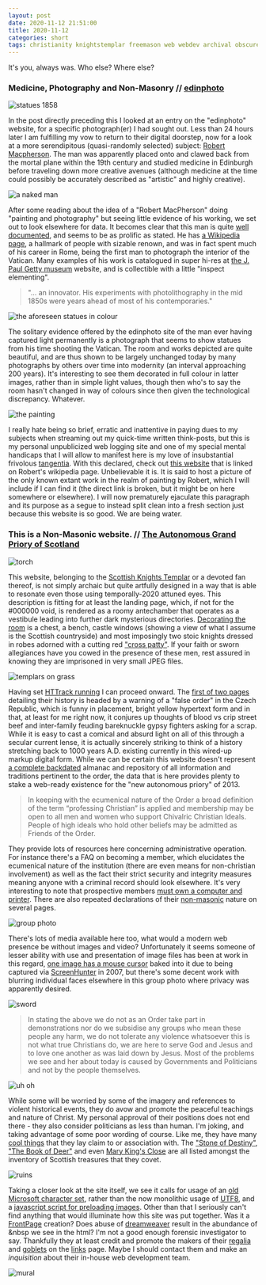 ```yaml
---
layout: post
date: 2020-11-12 21:51:00
title: 2020-11-12
categories: short
tags: christianity knightstemplar freemason web webdev archival obscure photography Vatican italy scotland
---
```


It's you, always was. Who else? Where else?

### Medicine, Photography and Non-Masonry // [edinphoto](http://www.edinphoto.org.uk/)

![statues 1858](/assets/img/macphersonstatues.jpg)

In the post directly preceding this I looked at an entry on the "edinphoto" website, for a specific photograph(er) I had sought out. Less than 24 hours later I am fulfilling my vow to return to their digital doorstep, now for a look at a more serendipitous (quasi-randomly selected) subject: [Robert Macpherson](http://www.edinphoto.org.uk/3/3_pss_exhibitors_macpherson_albumen_photo.htm). The man was apparently placed onto and clawed back from the mortal plane within the 19th century and studied medicine in Edinburgh before traveling down more creative avenues (although medicine at the time could possibly be accurately described as "artistic" and highly creative).

![a naked man](/assets/img/macstatue.jpg)

After some reading about the idea of a "Robert MacPherson" doing "painting and photography" but seeing little evidence of his working, we set out to look elsewhere for data. It becomes clear that this man is quite [well documented](http://www.avictorian.com/Macpherson_Robert.html), and seems to be as prolific as stated. He has [a Wikipedia page](https://en.wikipedia.org/wiki/Robert_Turnbull_Macpherson), a hallmark of people with sizable renown, and was in fact spent much of his career in Rome, being the first man to photograph the interior of the Vatican. Many examples of his work is catalogued in super hi-res at [the J. Paul Getty museum](http://www.getty.edu/art/collection/artists/1802/robert-macpherson-scottish-1811-1872/) website, and is collectible with a little "inspect elementing".

>"... an innovator.  His experiments with photolithography in the mid 1850s were years ahead of most of his contemporaries."

![the aforeseen statues in colour](/assets/img/statuescolour.jpg)

The solitary evidence offered by the edinphoto site of the man ever having captured light permanently is a photograph that seems to show statues from his time shooting the Vatican. The room and works depicted are quite beautiful, and are thus shown to be largely unchanged today by many photographs by others over time into modernity (an interval approaching 200 years). It's interesting to see them decorated in full colour in latter images, rather than in simple light values, though then who's to say the room hasn't changed in way of colours since then given the technological discrepancy. Whatever.

![the painting](/assets/img/macpainting.jpg)

I really hate being so brief, erratic and inattentive in paying dues to my subjects when streaming out my quick-time written think-posts, but this is my personal unpublicized web logging site and one of my special mental handicaps that I will allow to manifest here is my love of insubstantial frivolous [tangentia](https://www.tangentia.com/). With this declared, check out [this website](http://www.skt.org.uk/) that is linked on Robert's wikipedia page. Unbelievable it is. It is said to host a picture of the only known extant work in the realm of painting by Robert, which I will include if I can find it (the direct link is broken, but it might be on here somewhere or elsewhere). I will now prematurely ejaculate this paragraph and its purpose as a segue to instead split clean into a fresh section just because this website is so good. We are being water.

### This is a Non-Masonic website. // [The Autonomous Grand Priory of Scotland](http://www.skt.org.uk/)

![torch](/assets/img/torch.gif)

This website, belonging to the [Scottish Knights Templar](https://en.wikipedia.org/wiki/Scottish_Knights_Templar) or a devoted fan thereof, is not simply archaic but quite artfully designed in a way that is able to resonate even those using temporally-2020 attuned eyes. This description is fitting for at least the landing page, which, if not for the #000000 void, is rendered as a roomy antechamber that operates as a vestibule leading into further dark mysterious directories. [Decorating the room](https://www.renderosity.com/rr/mod/bcs/index.php?ViewProduct=96674&&) is a chest, a bench, castle windows (showing a view of what I assume is the Scottish countryside) and most imposingly two stoic knights dressed in robes adorned with a cutting red ["cross patty"](https://infogalactic.com/info/Cross_patt%C3%A9e). If your faith or sworn allegiances have you cowed in the presence of these men, rest assured in knowing they are imprisoned in very small JPEG files. 

![templars on grass](/assets/img/templarscape.jpg)

Having set [HTTrack running](https://www.httrack.com/page/1/en/index.html) I can proceed onward. The [first of two pages](http://www.skt.org.uk/Our%20History%201/our_history_page_1.html) detailing their history is headed by a warning of a "false order" in the Czech Republic, which is funny in placement, bright yellow hypertext form and in that, at least for me right now, it conjures up thoughts of blood vs crip street beef and inter-family feuding bareknuckle gypsy fighters asking for a scrap. While it is easy to cast a comical and absurd light on all of this through a secular current lense, it is actually sincerely striking to think of a history stretching back to 1000 years A.D. existing currently in this wired-up markup digital form. While we can be certain this website doesn't represent [a complete backdated](http://www.skt.org.uk/Our%20History%202/our_history_page_2.html) almanac and repository of all information and traditions pertinent to the order, the data that is here provides plenty to stake a web-ready existence for the "new autonomous priory" of 2013. 

>In keeping with the ecumenical nature of the Order a broad definition of the term “professing Christian” is applied and membership may be open to all men and women who support Chivalric Christian Ideals. People of high ideals who hold other beliefs may be admitted as Friends of the Order.

They provide lots of resources here concerning administrative operation. For instance there's a FAQ on becoming a member, which elucidates the ecumenical nature of the institution (there are even means for non-christian involvement) as well as the fact their strict security and integrity measures meaning anyone with a criminal record should look elsewhere. It's very interesting to note that prospective members [must own a computer and printer](http://www.skt.org.uk/Contact/contact.html). There are also repeated declarations of their [non-masonic](https://en.wikipedia.org/wiki/Freemasonry#Anti-Masonry) nature on several pages.

![group photo](/assets/img/bakedcursor.jpg)

There's lots of media available here too, what would a modern web presence be without images and video? Unfortunately it seems someone of lesser ability with use and presentation of image files has been at work in this regard, [one image has a mouse cursor](http://www.skt.org.uk/Grand%20Priory/grand_priory.html) baked into it due to being captured via [ScreenHunter](http://www.wisdom-soft.com/products/screenhunter.htm) in 2007, but there's some decent work with blurring individual faces elsewhere in this group photo where privacy was apparently desired.

![sword](/assets/img/sword.gif)

>In stating the above we do not as an Order take part in demonstrations nor do we subsidise any groups who mean these people any harm, we do not tolerate any violence whatsoever this is not what true Christians do, we are here to serve God and Jesus and to love one another as was laid down by Jesus. Most of the problems we see and her about today is caused by Governments and Politicians and not by the people themselves.

![uh oh](/assets/img/photoslost.jpg)

While some will be worried by some of the imagery and references to violent historical events, they do avow and promote the peaceful teachings and nature of Christ. My personal approval of their positions does not end there - they also consider politicians as less than human. I'm joking, and taking advantage of some poor wording of course. Like me, they have many [cool things](http://www.skt.org.uk/Scottish%20Treasures/treasures_.htm) that they lay claim to or association with. The ["Stone of Destiny"](https://www.edinburghcastle.scot/see-and-do/highlights/the-stone-of-destiny), ["The Book of Deer"](http://bookofdeer.co.uk/) and even [Mary King's Close](https://www.realmarykingsclose.com/) are all listed amongst the inventory of Scottish treasures that they covet. 

![ruins](/assets/img/templarruins.jpg)

Taking a closer look at the site itself, we see it calls for usage of an [old Microsoft character set](https://www.w3schools.com/charsets/ref_html_ansi.asp), rather than the now monolithic usage of [UTF8](https://en.wikipedia.org/wiki/UTF-8), and a [javascript script for preloading images](https://www.pcreview.co.uk/threads/fp_preloadimgs.1208815/). Other than that I seriously can't find anything that would illuminate how this site was put together. Was it a [FrontPage](https://www.whoishostingthis.com/compare/frontpage-extensions/alternatives/) creation? Does abuse of [dreamweaver](https://www.adobe.com/products/dreamweaver.html) result in the abundance of &nbsp we see in the html? I'm not a good enough forensic investigator to say. Thankfully they at least credit and promote the makers of their [regalia](https://www.boylanandco.com/) and [goblets](https://www.thecelticshop.uk/tankards---goblets-21-c.asp) on the [links](http://www.skt.org.uk/Templar%20Links/templar_links.html) page. Maybe I should contact them and make an *inquisition* about their in-house web development team.

![mural](/assets/img/templarmural.jpg)


